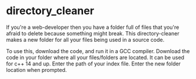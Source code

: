 # directory_cleaner
If you're a web-developer then you have a folder full of files that you're afraid to delete because something might break. This directory-cleaner makes a new folder for all your files being used in a source code.

To use this, download the code, and run it in a GCC compiler. Download the code in your folder where all your files/folders are located. It can be used for c++ 14 and up. Enter the path of your index file. Enter the new folder location when prompted.
